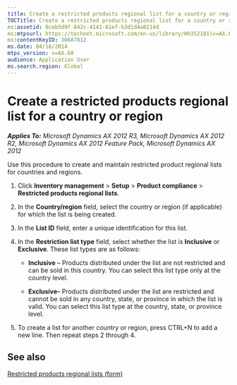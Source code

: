 ```yaml
---
title: Create a restricted products regional list for a country or region
TOCTitle: Create a restricted products regional list for a country or region
ms:assetid: 0ceb5d9f-842c-4141-81ef-b3d1d4a0214d
ms:mtpsurl: https://technet.microsoft.com/en-us/library/Hh352181(v=AX.60)
ms:contentKeyID: 36687812
ms.date: 04/18/2014
mtps_version: v=AX.60
audience: Application User
ms.search.region: Global
---
```


# Create a restricted products regional list for a country or region 


_**Applies To:** Microsoft Dynamics AX 2012 R3, Microsoft Dynamics AX 2012 R2, Microsoft Dynamics AX 2012 Feature Pack, Microsoft Dynamics AX 2012_

Use this procedure to create and maintain restricted product regional lists for countries and regions.

1.  Click **Inventory management** \> **Setup** \> **Product compliance** \> **Restricted products regional lists**.

2.  In the **Country/region** field, select the country or region (if applicable) for which the list is being created.

3.  In the **List ID** field, enter a unique identification for this list.

4.  In the **Restriction list type** field, select whether the list is **Inclusive** or **Exclusive**. These list types are as follows:
    
      - **Inclusive** – Products distributed under the list are not restricted and can be sold in this country. You can select this list type only at the country level.
    
      - **Exclusive**– Products distributed under the list are restricted and cannot be sold in any country, state, or province in which the list is valid. You can select this list type at the country, state, or province level.

5.  To create a list for another country or region, press CTRL+N to add a new line. Then repeat steps 2 through 4.

## See also

[Restricted products regional lists (form)](https://technet.microsoft.com/en-us/library/hh352232\(v=ax.60\))

  


